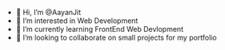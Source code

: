 - 👋 Hi, I’m @AayanJit
- 👀 I’m interested in Web Development
- 🌱 I’m currently learning FrontEnd Web Devlopment
- 💞️ I’m looking to collaborate on small projects for my portfolio

<!---
AayanJit/AayanJit is a ✨ special ✨ repository because its `README.md` (this file) appears on your GitHub profile.
You can click the Preview link to take a look at your changes.
--->
